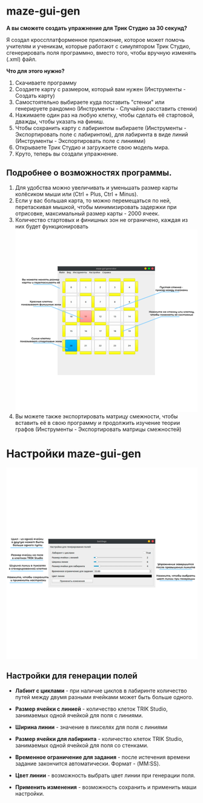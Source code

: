 # maze-gui-gen

**А вы сможете создать упражнение для Трик Студио за 30 секунд?**

Я создал кроссплатформенное приложение, которое может помочь учителям и ученикам, которые работают с симулятором Трик Студио, сгенерировать поля программно, вместо того, чтобы вручную изменять (.xml) файл.

**Что для этого нужно?**

1. Скачиваете программу
1. Создаете карту с размером, который вам нужен (Инструменты - Создать карту)
1. Самостоятельно выбираете куда поставить "стенки" или генерируете рандомно (Инструменты - Случайно расставить стенки)
1. Нажимаете один раз на любую клетку, чтобы сделать её стартовой, дважды, чтобы указать на финиш.
1. Чтобы сохранить карту с лабиринтом выбираете (Инструменты - Экспортировать поле с лабиринтом), для лабиринта в виде линий (Инструменты - Экспортировать поле с линиями)
1. Открываете Трик Студио и загружаете свою модель мира.
1. Круто, теперь вы создали упражнение.


## Подробнее о возможностях программы.

1. Для удобства можно увеличивать и уменьшать размер карты колёсиком мыши или (Ctrl + Plus, Ctrl + Minus).
1. Если у вас большая карта, то можно перемещаться по ней, перетаскивая мышкой, чтобы минимизировать задержки при отрисовке, максимальный размер карты - 2000 ячеек.
1. Количество стартовых и финишных зон не ограничено, каждая из них будет функционировать
![ru 1](/source/media/out_ru_1.png)
1. Вы можете также экспортировать матрицу смежности, чтобы вставить её в свою программу и продолжить изучение теории графов (Инструменты - Экспортировать матрицы смежностей)

# Настройки maze-gui-gen

![ru 3](/source/media/out_ru_7.png)

## Настройки для генерации полей

* **Лабинт с циклами** - при наличие циклов в лабиринте количество путей между двумя разными ячейками может быть больше одного.

* **Размер ячейки с линией** - количество клеток TRIK Studio, занимаемых одной ячейкой для поля с линиями.

* **Ширина линии** - значение в пикселях для поля с линиями

* **Размер ячейки для лабиринта** - количество клеток TRIK Studio, занимаемых одной ячейкой для поля со стенками.

* **Временное ограничение для задания** - после истечения времени задание закончится автоматически. Формат - (MM:SS).

* **Цвет линии** - возможность выбрать цвет линии при генерации поля.

* **Применить изменения** - возможность сохранить и применить маши настройки.